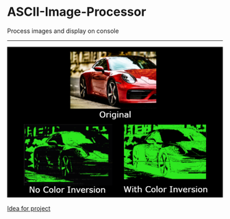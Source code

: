 # ASCII-Image-Processor

Process images and display on console

---


![Screenshot](/ASCII-IP-example.png)

[Idea for project](https://robertheaton.com/2018/06/12/programming-projects-for-advanced-beginners-ascii-art/)
